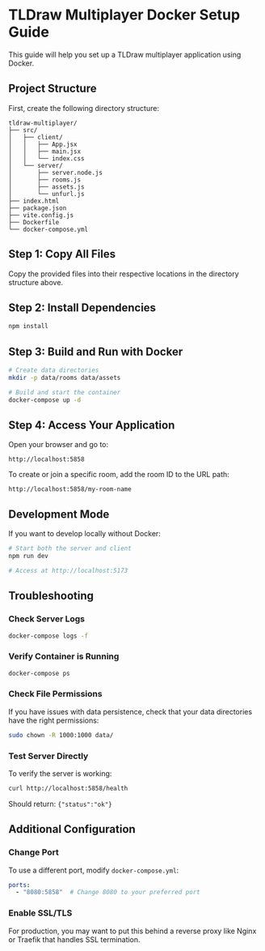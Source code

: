 # TLDraw Multiplayer Docker Setup Guide

This guide will help you set up a TLDraw multiplayer application using Docker.

## Project Structure

First, create the following directory structure:

```
tldraw-multiplayer/
├── src/
│   ├── client/
│   │   ├── App.jsx
│   │   ├── main.jsx
│   │   └── index.css
│   └── server/
│       ├── server.node.js
│       ├── rooms.js
│       ├── assets.js
│       └── unfurl.js
├── index.html
├── package.json
├── vite.config.js
├── Dockerfile
└── docker-compose.yml
```

## Step 1: Copy All Files

Copy the provided files into their respective locations in the directory structure above.

## Step 2: Install Dependencies

```bash
npm install
```

## Step 3: Build and Run with Docker

```bash
# Create data directories
mkdir -p data/rooms data/assets

# Build and start the container
docker-compose up -d
```

## Step 4: Access Your Application

Open your browser and go to:

```
http://localhost:5858
```

To create or join a specific room, add the room ID to the URL path:

```
http://localhost:5858/my-room-name
```

## Development Mode

If you want to develop locally without Docker:

```bash
# Start both the server and client
npm run dev

# Access at http://localhost:5173
```

## Troubleshooting

### Check Server Logs

```bash
docker-compose logs -f
```

### Verify Container is Running

```bash
docker-compose ps
```

### Check File Permissions

If you have issues with data persistence, check that your data directories have the right permissions:

```bash
sudo chown -R 1000:1000 data/
```

### Test Server Directly

To verify the server is working:

```bash
curl http://localhost:5858/health
```

Should return: `{"status":"ok"}`

## Additional Configuration

### Change Port

To use a different port, modify `docker-compose.yml`:

```yaml
ports:
  - "8080:5858"  # Change 8080 to your preferred port
```

### Enable SSL/TLS

For production, you may want to put this behind a reverse proxy like Nginx or Traefik that handles SSL termination.
